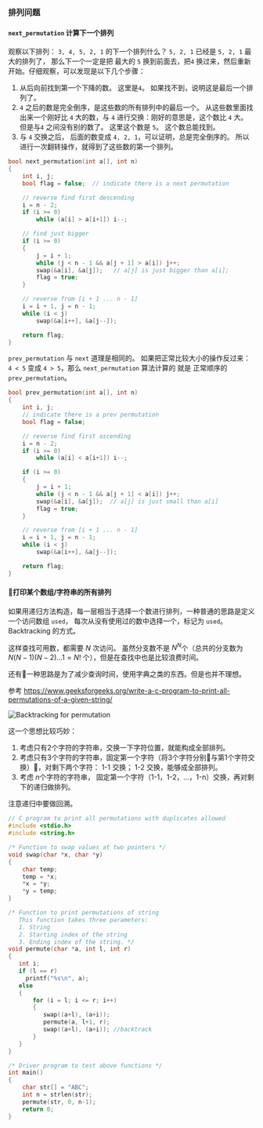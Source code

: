 
### 排列问题


#### `next_permutation` 计算下一个排列

观察以下排列： ` 3, 4, 5, 2, 1 ` 的下一个排列什么？ `5, 2, 1` 已经是 `5, 2, 1` 最大的排列了， 那么下一个一定是把 最大的 `5` 换到前面去，把`4` 换过来，然后重新开始。仔细观察，可以发现是以下几个步骤：

1. 从后向前找到第一个下降的数。 这里是`4`。 如果找不到，说明这是最后一个排列了。
2. `4` 之后的数是完全倒序，是这些数的所有排列中的最后一个。 从这些数里面找出来一个刚好比 `4` 大的数，与 `4` 进行交换：刚好的意思是，这个数比 `4` 大。 但是与`4` 之间没有别的数了。 这里这个数是 `5`。 这个数总能找到。
3. 与 `4` 交换之后， 后面的数变成 `4, 2, 1`，可以证明，总是完全倒序的。 所以进行一次翻转操作，就得到了这些数的第一个排列。

```cpp
bool next_permutation(int a[], int n)
{
    int i, j;
    bool flag = false;  // indicate there is a next permutation

    // reverse find first descending
    i = n - 2;
    if (i >= 0)
        while (a[i] > a[i+1]) i--;

    // find just bigger
    if (i >= 0)
    {
        j = i + 1;
        while (j < n - 1 && a[j + 1] > a[i]) j++;
        swap(&a[i], &a[j]);   // a[j] is just bigger than a[i];
        flag = true;
    }

    // reverse from [i + 1 ... n - 1]
    i = i + 1, j = n - 1;
    while (i < j)
        swap(&a[i++], &a[j--]);

    return flag;
}
```

`prev_permutation` 与 `next` 道理是相同的。 如果把正常比较大小的操作反过来： `4 < 5` 变成 `4 > 5`，那么 `next_permutation` 算法计算的 就是 正常顺序的 `prev_permutation`。

```cpp
bool prev_permutation(int a[], int n)
{
    int i, j;
    // indicate there is a prev permutation
    bool flag = false;  

    // reverse find first ascending
    i = n - 2;
    if (i >= 0)
        while (a[i] < a[i+1]) i--;

    if (i >= 0)
    {
        j = i + 1;
        while (j < n - 1 && a[j + 1] < a[i]) j++;
        swap(&a[i], &a[j]);  // a[j] is just small than a[i]
        flag = true;
    }

    // reverse from [i + 1 ... n - 1]
    i = i + 1, j = n - 1;
    while (i < j)
        swap(&a[i++], &a[j--]);

    return flag;
}
```


#### 打印某个数组/字符串的所有排列

如果用递归方法构造，每一层相当于选择一个数进行排列，一种普通的思路是定义一个访问数组 `used`， 每次从没有使用过的数中选择一个，标记为 `used`。 Backtracking 的方式。

这样查找可用数，都需要 $N$ 次访问。 虽然分支数不是 $N^N$个（总共的分支数为 $N(N-1)(N-2)\dots 1 = N!$ 个），但是在查找中也是比较浪费时间。

还有一种思路是为了减少查询时间，使用字典之类的东西。但是也并不理想。

 参考 <https://www.geeksforgeeks.org/write-a-c-program-to-print-all-permutations-of-a-given-string/>

![Backtracking for permutation](https://www.geeksforgeeks.org/wp-content/uploads/NewPermutation.gif)

 这一个思想比较巧妙：

1. 考虑只有2个字符的字符串，交换一下字符位置，就能构成全部排列。
2. 考虑只有3个字符的字符串，固定第一个字符（将3个字符分别与第1个字符交换），对剩下两个字符： 1-1 交换； 1-2 交换，能够成全部排列。
3. 考虑 $n$个字符的字符串， 固定第一个字符（1-1，1-2，...，1-n）交换，再对剩下的递归做排列。

注意递归中要做回溯。

```cpp
// C program to print all permutations with duplicates allowed
#include <stdio.h>
#include <string.h>

/* Function to swap values at two pointers */
void swap(char *x, char *y)
{
    char temp;
    temp = *x;
    *x = *y;
    *y = temp;
}

/* Function to print permutations of string
   This function takes three parameters:
   1. String
   2. Starting index of the string
   3. Ending index of the string. */
void permute(char *a, int l, int r)
{
   int i;
   if (l == r)
     printf("%s\n", a);
   else
   {
       for (i = l; i <= r; i++)
       {
          swap((a+l), (a+i));
          permute(a, l+1, r);
          swap((a+l), (a+i)); //backtrack
       }
   }
}

/* Driver program to test above functions */
int main()
{
    char str[] = "ABC";
    int n = strlen(str);
    permute(str, 0, n-1);
    return 0;
}
```
